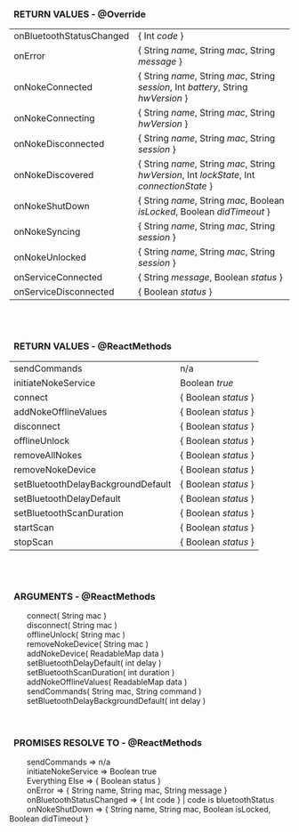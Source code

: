 ### &nbsp; RETURN VALUES - @Override<br />
|                           |                                                                                             |
| ------------------------- | ------------------------------------------------------------------------------------------- |
| onBluetoothStatusChanged  | { Int _code_ }                                                                              |
| onError                   | { String _name_, String _mac_, String _message_ }                                           |
| onNokeConnected           | { String _name_, String _mac_, String _session_, Int _battery_, String _hwVersion_ }        |
| onNokeConnecting          | { String _name_, String _mac_, String _hwVersion_ }                                         |
| onNokeDisconnected        | { String _name_, String _mac_, String _session_ }                                           |
| onNokeDiscovered          | { String _name_, String _mac_, String _hwVersion_, Int _lockState_, Int _connectionState_ } |
| onNokeShutDown            | { String _name_, String _mac_, Boolean _isLocked_, Boolean _didTimeout_ }                   |
| onNokeSyncing             | { String _name_, String _mac_, String _session_ }                                           |
| onNokeUnlocked            | { String _name_, String _mac_, String _session_ }                                           |
| onServiceConnected        | { String _message_, Boolean _status_ }                                                      |
| onServiceDisconnected     | { Boolean _status_ }                                                                        |
<br /><br />
### &nbsp; RETURN VALUES - @ReactMethods<br />
|                                    |                                                                              |
| ---------------------------------- | ---------------------------------------------------------------------------- |
| sendCommands                       | n/a                                                                          |
| initiateNokeService                | Boolean _true_                                                               |
| connect                            | { Boolean _status_ }                                                         |
| addNokeOfflineValues               | { Boolean _status_ }                                                         |
| disconnect                         | { Boolean _status_ }                                                         |
| offlineUnlock                      | { Boolean _status_ }                                                         |
| removeAllNokes                     | { Boolean _status_ }                                                         |
| removeNokeDevice                   | { Boolean _status_ }                                                         |
| setBluetoothDelayBackgroundDefault | { Boolean _status_ }                                                         |
| setBluetoothDelayDefault           | { Boolean _status_ }                                                         |
| setBluetoothScanDuration           | { Boolean _status_ }                                                         |
| startScan                          | { Boolean _status_ }                                                         |
| stopScan                           | { Boolean _status_ }                                                         |

<br /><br />
### &nbsp; ARGUMENTS - @ReactMethods<br />
&nbsp;&nbsp;&nbsp;&nbsp;&nbsp;&nbsp;&nbsp; connect( String mac ) <br />
&nbsp;&nbsp;&nbsp;&nbsp;&nbsp;&nbsp;&nbsp; disconnect( String mac ) <br />
&nbsp;&nbsp;&nbsp;&nbsp;&nbsp;&nbsp;&nbsp; offlineUnlock( String mac ) <br />
&nbsp;&nbsp;&nbsp;&nbsp;&nbsp;&nbsp;&nbsp; removeNokeDevice( String mac ) <br />
&nbsp;&nbsp;&nbsp;&nbsp;&nbsp;&nbsp;&nbsp; addNokeDevice( ReadableMap data ) <br />
&nbsp;&nbsp;&nbsp;&nbsp;&nbsp;&nbsp;&nbsp; setBluetoothDelayDefault( int delay ) <br />
&nbsp;&nbsp;&nbsp;&nbsp;&nbsp;&nbsp;&nbsp; setBluetoothScanDuration( int duration ) <br />
&nbsp;&nbsp;&nbsp;&nbsp;&nbsp;&nbsp;&nbsp; addNokeOfflineValues( ReadableMap data ) <br />
&nbsp;&nbsp;&nbsp;&nbsp;&nbsp;&nbsp;&nbsp; sendCommands( String mac, String command ) <br />
&nbsp;&nbsp;&nbsp;&nbsp;&nbsp;&nbsp;&nbsp; setBluetoothDelayBackgroundDefault( int delay ) <br />
<br /><br />
 ### &nbsp; PROMISES RESOLVE TO - @ReactMethods
&nbsp;&nbsp;&nbsp;&nbsp;&nbsp;&nbsp;&nbsp; sendCommands => n/a<br />
&nbsp;&nbsp;&nbsp;&nbsp;&nbsp;&nbsp;&nbsp; initiateNokeService => Boolean true<br />
&nbsp;&nbsp;&nbsp;&nbsp;&nbsp;&nbsp;&nbsp; Everything Else => { Boolean status }<br />
&nbsp;&nbsp;&nbsp;&nbsp;&nbsp;&nbsp;&nbsp; onError => { String name, String mac, String message }<br />
&nbsp;&nbsp;&nbsp;&nbsp;&nbsp;&nbsp;&nbsp; onBluetoothStatusChanged => { Int code } | code is bluetoothStatus<br />
&nbsp;&nbsp;&nbsp;&nbsp;&nbsp;&nbsp;&nbsp; onNokeShutDown => { String name, String mac, Boolean isLocked, Boolean didTimeout }<br />
